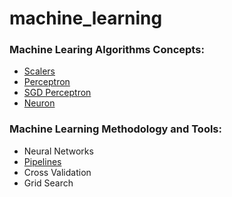 # machine_learning
### Machine Learing Algorithms Concepts:
  * [Scalers](https://github.com/CatalaniCD/machine_learning/blob/main/scalers.py) 
  * [Perceptron](https://github.com/CatalaniCD/machine_learning/blob/main/perceptron.py)
  * [SGD Perceptron](https://github.com/CatalaniCD/machine_learning/blob/main/perceptron_sgd.py)
  * [Neuron](https://github.com/CatalaniCD/machine_learning/blob/main/neuron.py)
  
### Machine Learning Methodology and Tools:
  * Neural Networks
  * [Pipelines](https://github.com/CatalaniCD/machine_learning/blob/main/pipeline.py)
  * Cross Validation
  * Grid Search
